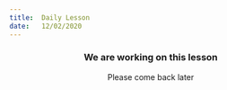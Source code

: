 ```yaml
---
title:  Daily Lesson
date:   12/02/2020
---
```


### <center>We are working on this lesson</center>
<center>Please come back later</center>